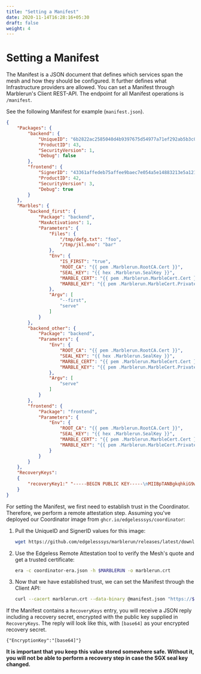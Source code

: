 ```yaml
---
title: "Setting a Manifest"
date: 2020-11-14T16:28:16+05:30
draft: false
weight: 4
---
```


# Setting a Manifest

The Manifest is a JSON document that defines which services span the mesh and how they should be configured.
It further defines what Infrastructure providers are allowed.
You can set a Manifest through Marblerun's Client REST-API.
The endpoint for all Manifest operations is `/manifest`.

See the following Manifest for example (`manifest.json`).

```json
{
    "Packages": {
        "backend": {
            "UniqueID": "6b2822ac2585040d4b9397675d54977a71ef292ab5b3c0a6acceca26074ae585",
            "ProductID": 43,
            "SecurityVersion": 1,
            "Debug": false
        },
        "frontend": {
            "SignerID": "43361affedeb75affee9baec7e054a5e14883213e5a121b67d74a0e12e9d2b7a",
            "ProductID": 42,
            "SecurityVersion": 3,
            "Debug": true
        }
    },
    "Marbles": {
        "backend_first": {
            "Package": "backend",
            "MaxActivations": 1,
            "Parameters": {
                "Files": {
                    "/tmp/defg.txt": "foo",
                    "/tmp/jkl.mno": "bar"
                },
                "Env": {
                    "IS_FIRST": "true",
                    "ROOT_CA": "{{ pem .Marblerun.RootCA.Cert }}",
                    "SEAL_KEY": "{{ hex .Marblerun.SealKey }}",
                    "MARBLE_CERT": "{{ pem .Marblerun.MarbleCert.Cert }}",
                    "MARBLE_KEY": "{{ pem .Marblerun.MarbleCert.Private }}"
                },
                "Argv": [
                    "--first",
                    "serve"
                ]
            }
        },
        "backend_other": {
            "Package": "backend",
            "Parameters": {
                "Env": {
                    "ROOT_CA": "{{ pem .Marblerun.RootCA.Cert }}",
                    "SEAL_KEY": "{{ hex .Marblerun.SealKey }}",
                    "MARBLE_CERT": "{{ pem .Marblerun.MarbleCert.Cert }}",
                    "MARBLE_KEY": "{{ pem .Marblerun.MarbleCert.Private }}"
                },
                "Argv": [
                    "serve"
                ]
            }
        },
        "frontend": {
            "Package": "frontend",
            "Parameters": {
                "Env": {
                    "ROOT_CA": "{{ pem .Marblerun.RootCA.Cert }}",
                    "SEAL_KEY": "{{ hex .Marblerun.SealKey }}",
                    "MARBLE_CERT": "{{ pem .Marblerun.MarbleCert.Cert }}",
                    "MARBLE_KEY": "{{ pem .Marblerun.MarbleCert.Private }}"
                }
            }
        }
    },
    "RecoveryKeys":
    {
        "recoveryKey1:" "-----BEGIN PUBLIC KEY-----\nMIIBpTANBgkqhkiG9w0BAQEFAAOCAZIAMIIBjQKCAYQAyokHE545y3lU4xsxrqXJ\n58jiaXN8yEdjjuKk0903zMT+FV62UeX17BQhrtdOIf4l4/V/xipqI+osAHBQpRY1\nwM1NCIFFlXUQGgXdtoWiAS7zfFKC+mNlB63Z0Z/50Iw9pl6AFWBQ+16lfmsPMnIu\nLHf4AL3KXVlpgPn6cmRfUoDBx6ITm2QrCDFlVu4j4isgnaZrw6VD0V+G9Mcpgs/0\n0XNmz72eMULfuW+4ULJI9Fx88wiNWWHeSI4vz83ylM5+1QntFROSYWBjgmCnm25j\nKbzV765CVTIU3qq3qkYmclpHfKKt7/TOgVOauvkMCYXyLJkSd1LGLIctWK8tCs1K\nnB237nNg+dZ67Zz9lBYKfNnFoudoc85+vXBRKIfV56FXiXrB32hF1DEj11viMPUr\nroMokLFtDCoAk0Xok4AFQDOgxTw7F8cHskjIYWVCmCqmDUI+FGttyVrc5YLSHAuR\nxQ2oxD0F44JXwxDc/C+OYzOApYl25rmR2nuqioDGpL6/ELRRAgMBAAE=\n-----END PUBLIC KEY-----\n"
    }
}
```

For setting the Manifest, we first need to establish trust in the Coordinator.
Therefore, we perform a remote attestation step.
Assuming you've deployed our Coordinator image from `ghcr.io/edgelesssys/coordinator`:

1. Pull the UniqueID and SignerID values for this image:

    ```bash
    wget https://github.com/edgelesssys/marblerun/releases/latest/download/coordinator-era.json
    ```

2. Use the Edgeless Remote Attestation tool to verify the Mesh's quote and get a trusted certificate:

    ```bash
    era -c coordinator-era.json -h $MARBLERUN -o marblerun.crt
    ```

3. Now that we have established trust, we can set the Manifest through the Client API:

    ```bash
    curl --cacert marblerun.crt --data-binary @manifest.json "https://$MARBLERUN/manifest"
    ```

If the Manifest contains a `RecoveryKeys` entry, you will receive a JSON reply including a recovery secret, encrypted with the public key supplied in `RecoveryKeys`. The reply will look like this, with `[base64]` as your encrypted recovery secret.

`{"EncryptionKey":"[base64]"}`

**It is important that you keep this value stored somewhere safe. Without it, you will not be able to perform a recovery step in case the SGX seal key changed.**

